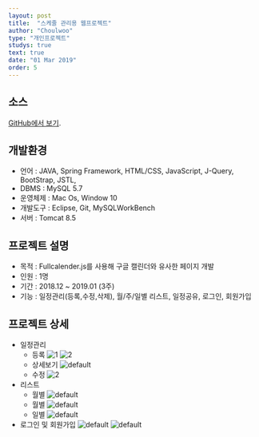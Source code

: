 ```yaml
---
layout: post
title:  "스케줄 관리용 웹프로젝트"
author: "Choulwoo"
type: "개인프로젝트"
studys: true
text: true
date: "01 Mar 2019"
order: 5
---
```


## 소스 
[GitHub에서 보기](https://github.com/Kimchoulwoo/scheduler).


## 개발환경
- 언어 : JAVA, Spring Framework, HTML/CSS, JavaScript, J-Query, BootStrap, JSTL,
- DBMS : MySQL 5.7
- 운영체제 :  Mac Os, Window 10
- 개발도구 : Eclipse, Git, MySQLWorkBench
- 서버 : Tomcat 8.5


## 프로젝트 설명
- 목적 : Fullcalender.js를 사용해 구글 캘린더와 유사한 페이지 개발
- 인원 : 1명
- 기간 : 2018.12 ~ 2019.01 (3주)
- 기능 : 일정관리(등록,수정,삭제), 월/주/일별 리스트, 일정공유, 로그인, 회원가입


## 프로젝트 상세
* 일정관리
  * 등록
  ![1](https://user-images.githubusercontent.com/38024403/53696462-83013400-3e0a-11e9-8538-501e8ec3a674.JPG)
  ![2](https://user-images.githubusercontent.com/38024403/53696508-e0958080-3e0a-11e9-99b8-f911f00976b1.JPG)
  * 상세보기
  ![default](https://user-images.githubusercontent.com/38024403/53696516-f9059b00-3e0a-11e9-8248-306a645d6f62.JPG)
  * 수정
  ![2](https://user-images.githubusercontent.com/38024403/53696519-01f66c80-3e0b-11e9-88d9-967cf355a745.JPG)
* 리스트
  * 월별
  ![default](https://user-images.githubusercontent.com/38024403/53696523-0884e400-3e0b-11e9-8518-252f295a777c.JPG)
  * 월별
  ![default](https://user-images.githubusercontent.com/38024403/53696525-120e4c00-3e0b-11e9-9d2c-bd66b34edf60.JPG)
  * 일별
  ![default](https://user-images.githubusercontent.com/38024403/53696526-176b9680-3e0b-11e9-935a-d83706d5fe7f.JPG)
* 로그인 및 회원가입
![default](https://user-images.githubusercontent.com/38024403/53696528-1aff1d80-3e0b-11e9-904f-8d0bba0f4318.JPG)
![default](https://user-images.githubusercontent.com/38024403/53696529-1c304a80-3e0b-11e9-854d-bcbe959a17b6.JPG)

